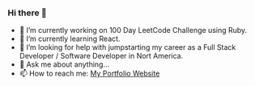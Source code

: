 ### Hi there 👋

- 🔭 I’m currently working on 100 Day LeetCode Challenge using Ruby.
- 🌱 I’m currently learning React.
- 🤔 I’m looking for help with jumpstarting my career as a Full Stack Developer / Software Developer in Nort America.
- 💬 Ask me about anything...
- 📫 How to reach me: <a href="https://www.arstanbekzholochu.com/" target="_blank" rel="noopener noreferrer">My Portfolio Website </a>
